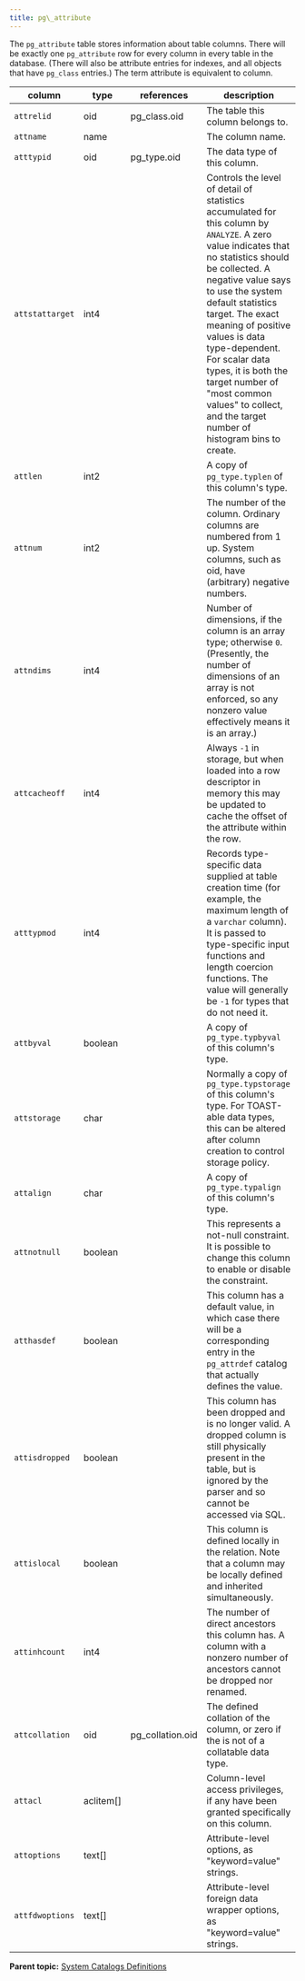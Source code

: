```yaml
---
title: pg\_attribute 
---
```


The `pg_attribute` table stores information about table columns. There will be exactly one `pg_attribute` row for every column in every table in the database. \(There will also be attribute entries for indexes, and all objects that have `pg_class` entries.\) The term attribute is equivalent to column.

|column|type|references|description|
|------|----|----------|-----------|
|`attrelid`|oid|pg\_class.oid|The table this column belongs to.|
|`attname`|name| |The column name.|
|`atttypid`|oid|pg\_type.oid|The data type of this column.|
|`attstattarget`|int4| |Controls the level of detail of statistics accumulated for this column by `ANALYZE`. A zero value indicates that no statistics should be collected. A negative value says to use the system default statistics target. The exact meaning of positive values is data type-dependent. For scalar data types, it is both the target number of "most common values" to collect, and the target number of histogram bins to create.|
|`attlen`|int2| |A copy of `pg_type.typlen` of this column's type.|
|`attnum`|int2| |The number of the column. Ordinary columns are numbered from 1 up. System columns, such as oid, have \(arbitrary\) negative numbers.|
|`attndims`|int4| |Number of dimensions, if the column is an array type; otherwise `0`. \(Presently, the number of dimensions of an array is not enforced, so any nonzero value effectively means it is an array.\)|
|`attcacheoff`|int4| |Always `-1` in storage, but when loaded into a row descriptor in memory this may be updated to cache the offset of the attribute within the row.|
|`atttypmod`|int4| |Records type-specific data supplied at table creation time \(for example, the maximum length of a `varchar` column\). It is passed to type-specific input functions and length coercion functions. The value will generally be `-1` for types that do not need it.|
|`attbyval`|boolean| |A copy of `pg_type.typbyval` of this column's type.|
|`attstorage`|char| |Normally a copy of `pg_type.typstorage` of this column's type. For TOAST-able data types, this can be altered after column creation to control storage policy.|
|`attalign`|char| |A copy of `pg_type.typalign` of this column's type.|
|`attnotnull`|boolean| |This represents a not-null constraint. It is possible to change this column to enable or disable the constraint.|
|`atthasdef`|boolean| |This column has a default value, in which case there will be a corresponding entry in the `pg_attrdef` catalog that actually defines the value.|
|`attisdropped`|boolean| |This column has been dropped and is no longer valid. A dropped column is still physically present in the table, but is ignored by the parser and so cannot be accessed via SQL.|
|`attislocal`|boolean| |This column is defined locally in the relation. Note that a column may be locally defined and inherited simultaneously.|
|`attinhcount`|int4| |The number of direct ancestors this column has. A column with a nonzero number of ancestors cannot be dropped nor renamed.|
|`attcollation`|oid|pg\_collation.oid|The defined collation of the column, or zero if the is not of a collatable data type.|
|`attacl`|aclitem\[\]| |Column-level access privileges, if any have been granted specifically on this column.|
|`attoptions`|text\[\]| |Attribute-level options, as "keyword=value" strings.|
|`attfdwoptions`|text\[\]| |Attribute-level foreign data wrapper options, as "keyword=value" strings.|

**Parent topic:** [System Catalogs Definitions](../system_catalogs/catalog_ref-html.html)

